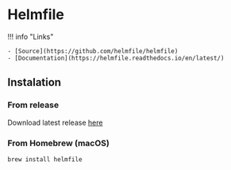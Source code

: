 # Helmfile

!!! info "Links"

    - [Source](https://github.com/helmfile/helmfile)
    - [Documentation](https://helmfile.readthedocs.io/en/latest/)

## Instalation

### From release

Download latest release [here](https://github.com/helmfile/helmfile/releases/latest)

### From Homebrew (macOS)

```bash
brew install helmfile
```
